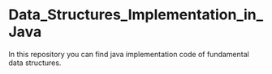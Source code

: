 # Data_Structures_Implementation_in_Java
 In this repository you can find java implementation code of fundamental data structures.
